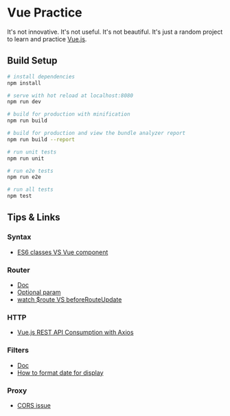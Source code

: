 # Vue Practice


It's not innovative. It's not useful. It's not beautiful. It's just a random project to learn and practice [Vue.js](https://vuejs.org).

## Build Setup

``` bash
# install dependencies
npm install

# serve with hot reload at localhost:8080
npm run dev

# build for production with minification
npm run build

# build for production and view the bundle analyzer report
npm run build --report

# run unit tests
npm run unit

# run e2e tests
npm run e2e

# run all tests
npm test
```

## Tips & Links

### Syntax

* [ES6 classes VS Vue component](https://github.com/vuejs/vue/issues/2371)

### Router

* [Doc](https://router.vuejs.org/en/)
* [Optional param](https://stackoverflow.com/questions/47824660/optional-param-in-vuejs-router)
* [watch $route VS beforeRouteUpdate](https://stackoverflow.com/questions/47184331/difference-between-beforerouteupdate-and-watching-route-vue-js)

### HTTP

* [Vue.js REST API Consumption with Axios](https://alligator.io/vuejs/rest-api-axios/)

### Filters

* [Doc](https://vuejs.org/v2/guide/filters.html)
* [How to format date for display](https://forum.vuejs.org/t/how-to-format-date-for-display/3586)

### Proxy

* [CORS issue](https://stackoverflow.com/questions/43871637/no-access-control-allow-origin-header-is-present-on-the-requested-resource-whe)

